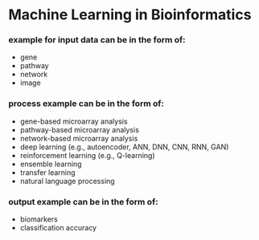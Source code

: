 # Machine Learning in Bioinformatics

### example for input data can be in the form of: 
- gene
- pathway
- network
- image

### process example can be in the form of:
- gene-based microarray analysis
- pathway-based microarray analysis
- network-based microarray analysis
- deep learning (e.g., autoencoder, ANN, DNN, CNN, RNN, GAN)
- reinforcement learning (e.g., Q-learning)
- ensemble learning
- transfer learning
- natural language processing

### output example can be in the form of:
- biomarkers
- classification accuracy

